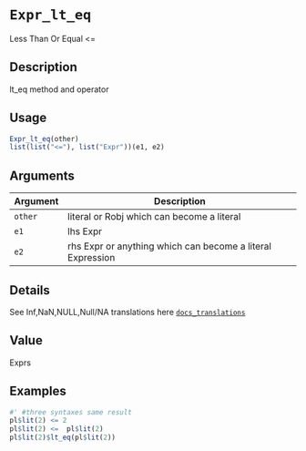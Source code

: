 # `Expr_lt_eq`

Less Than Or Equal <=


## Description

lt_eq method and operator


## Usage

```r
Expr_lt_eq(other)
list(list("<="), list("Expr"))(e1, e2)
```


## Arguments

Argument      |Description
------------- |----------------
`other`     |     literal or Robj which can become a literal
`e1`     |     lhs Expr
`e2`     |     rhs Expr or anything which can become a literal Expression


## Details

See Inf,NaN,NULL,Null/NA translations here [`docs_translations`](#docstranslations)


## Value

Exprs


## Examples

```r
#' #three syntaxes same result
pl$lit(2) <= 2
pl$lit(2) <=  pl$lit(2)
pl$lit(2)$lt_eq(pl$lit(2))
```


